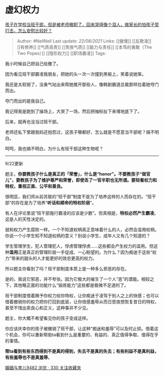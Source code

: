 # 虚幻权力
[孩子在学校当班干部，但是被老师撤职了，回来哭得像个泪人，做家长的怕孩子受打击，怎么安慰比较好？](https://www.zhihu.com/question/346358844/answer/831699144)

> Author: #NellNell 
Last update: *22/08/2021* 
Links: [[傲慢]] [[反欺凌]] [[有修养]] [[气质高贵]] [[贵族气质]] [[能力与责任]] [[本笃的勇敢（The Two Popes）]] [[隐形权力]] [[职场霸凌]] 
Tags:  


我小时候自己把自己给撤了。

因为看见班干部霸凌我朋友，把她的头一次一次撞到黑板上，笑着说她笨。

我还是太软弱了，没勇气站出来帮她推开那些人，像韩剧霸道总裁那样拉着她夺门而出。

夺门而出的是我自己。

我记得我是跑到了操场上，大哭了一场，然后把袖标扯下来埋地底下了。

后来，就再也没当过班干部。

老师还私下里跟我妈还抱怨过，这孩子哪都好，怎么就是不愿意当干部呢？搞不明白。

呵呵，我也搞不明白，为什么有班干部这种生物呢？

---

9/22更新

题主，**你要教孩子什么是真正的「荣誉」，什么是“honor”。不要教孩子“做官儿”，要教孩子为了维护尊严和荣誉，即使丢了一官半职也无所谓。要轻看权力和特权，重视正直、公平和善良。**

很明显，我们师从前苏联的“班干部”制度不是为了培养这样的人而存在的。“班干部”的存在是为了培养“**听话和顺命的特权阶层**”。

有人在评论里说“班干部施行霸凌的应该是少数”。但真相是，**特权必然产生霸凌**。这是人的天性决定的。

就和权力产生腐败一样。一个不知道权柄真正意味着什么的人，必然会滥用权柄。你说一个小学生知不知道权柄的意义？别说小学生，成年人又有几个知道的？

学生管理学生，犯人管理犯人，俘虏管理俘虏……这些都会产生权力的滥用。但这种**滥用**正是真正的管理阶层一手促成、一心盼望的。为什么？因为痴迷于这些“权力”带来的甜头的人才能更好的效忠更高的权力。

所以题主你看到了吗？班干部制度本质上是一种多么邪恶的存在。

是的，我说它邪恶，并不夸张。因为它极大的催生了一个人“恶”的潜能。相较之下，其他略正面的功能什么“锻炼能力”这些都是极微不足道的了。

班干部制度借着赐予你权力给你特权，让你痴迷于凌驾于别人之上的快感；也可以借着撤销你的权力把你打回到底层，让你倍感羞辱从而日思夜想恢复昔日的特权，甚至不惜出卖良心和正义，这种事并不少见。

题主，你大概不希望看见你的孩子变成这样。

你应该庆幸你的孩子被撤销了班干部，让这种“痴迷和羞辱”可以及时止损。借着这个机会，你可以重新帮助ta看到什么是重要的、有益的、真正值得争取、值得在乎的事情。

**帮ta看到有些东西得到不是真的得到，失去不是真的失去；有些利益不是真利益，有些羞辱也不是真羞辱**。

[婚姻与育儿9482 浏览 · 330 关注收藏夹](https://zhihu.com/collection/392286798)